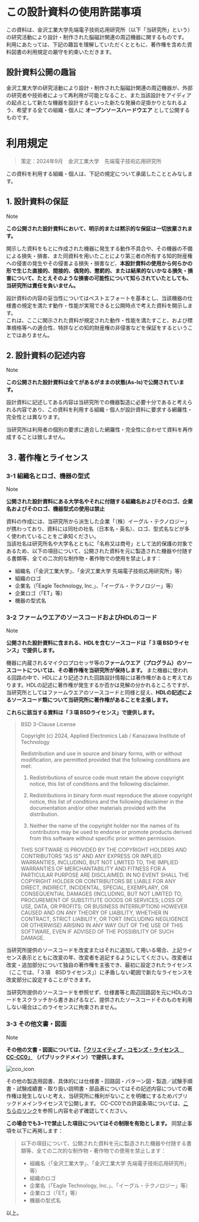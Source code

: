 # この設計資料の使用許諾事項
この資料は、金沢工業大学先端電子技術応用研究所（以下「当研究所」という）の研究活動により設計・制作された脳磁計関連の周辺機器に関するものです。 </br>
利用にあたっては、下記の趣旨を理解していただくとともに、著作権を含めた資料図書の利用規定の厳守を約束いただきます。

## 設計資料公開の趣旨

金沢工業大学の研究活動により設計・制作された脳磁計関連の周辺機器が、外部の研究者や技術者によって再利用が可能となること、また当該設計をアイディアの起点として新たな機器を設計するといった新たな発展の足掛かりとなれるよう、希望する全ての組織・個人に **オープンソースハードウエア** として公開するものです。

# 利用規定
> 策定：2024年9月　金沢工業大学　先端電子技術応用研究所

この資料を利用する組織・個人は、下記の規定について承諾したこととみなします。

## 1. 設計資料の保証
> [!NOTE]
> **この公開された設計資料において、明示的または黙示的な保証は一切放棄されます。**

開示した資料をもとに作成された機器に発生する動作不具合や、その機器の不備による損失・損害、また同資料を用いたことにより第三者の所有する知的財産権への侵害の発生やその侵害よる損失・損害など、**本設計資料の使用から何らかの形で生じた直接的、間接的、偶発的、懲罰的、または結果的ないかなる損失・損害について、たとえそのような損害の可能性について知らされていたとしても、当研究所は責任を負いません。**

設計資料の内容の妥当性についてはベストエフォートを基本とし、当該機器の仕様書の規定を満たす動作・性能が実現できると公開時点で考えた資料を開示します。</br> 
これは、ここに開示された資料が規定された動作・性能を満たすこと、および標準規格等への適合性、特許などの知的財産権の非侵害などを保証をするということではありません。



## 2. 設計資料の記述内容
> [!NOTE]
> **この公開された設計資料は全てがあるがままの状態(As-Is)で公開されています。**

設計資料に記述してある内容は当研究所での機器製造に必要十分であると考えられる内容であり、この資料を利用する組織・個人が設計資料に要求する網羅性・完全性とは異なります。

当研究所は利用者の個別の要求に適合した網羅性・完全性に合わせて資料を再作成することは致しません。

## ３. 著作権とライセンス

### 3-1 組織名とロゴ、機器の型式
> [!NOTE]
> **公開された設計資料にある大学名やそれに付随する組織名およびそのロゴ、企業名およびそのロゴ、機器型式の使用は禁止**

資料の作成には、当研究所から派生した企業「（株）イーグル・テクノロジー」が携わっており、資料には同社の社名（日本名・英名）、ロゴ、型式名などが多く使われていることをご承知ください。</br> 
当該社名は研究所名や大学名とともに「名称又は商号」として法的保護の対象であるため、以下の項目について、公開された資料を元に製造された機器や付随する書類等、全ての二次的な制作物・著作物での使用を禁止します：
- 組織名（「金沢工業大学」、「金沢工業大学 先端電子技術応用研究所」等）
- 組織のロゴ
- 企業名（「Eagle Technology, Inc.」、「イーグル・テクノロジー」等）
- 企業ロゴ（「ET」等）
- 機器の型式名

### 3-2 ファームウエアのソースコードおよびHDLのコード
> [!NOTE]
> **公開された設計資料に含まれる、HDLを含むソースコードは「３項 BSDライセンス」で提供します。**

機器に内蔵されるマイクロプロセッサ等の**ファームウエア（プログラム）のソースコートについては、その著作権を当研究所が保持します。** また機器に使われる回路の中で、HDLにより記述された回路設計情報には著作権があると考えております。HDLの記述に著作権が発生するか否かは見解の分かれるところですが、当研究所としてはファームウエアのソースコードと同様と捉え、**HDLの記述によるソースコード類について当研究所に著作権があることを主張します。**

**これらに該当する資料は「３項 BSDライセンス」で提供します。**

> BSD 3-Clause License
>
>Copyright (c) 2024, Applied Electronics Lab / Kanazawa Institute of Technology
>
>Redistribution and use in source and binary forms, with or without
>modification, are permitted provided that the following conditions are met:
>
>1. Redistributions of source code must retain the above copyright notice, this
>   list of conditions and the following disclaimer.
>
>2. Redistributions in binary form must reproduce the above copyright notice,
>   this list of conditions and the following disclaimer in the documentation
>   and/or other materials provided with the distribution.
>
>3. Neither the name of the copyright holder nor the names of its
>   contributors may be used to endorse or promote products derived from
>   this software without specific prior written permission.
>
>THIS SOFTWARE IS PROVIDED BY THE COPYRIGHT HOLDERS AND CONTRIBUTORS "AS IS"
>AND ANY EXPRESS OR IMPLIED WARRANTIES, INCLUDING, BUT NOT LIMITED TO, THE
>IMPLIED WARRANTIES OF MERCHANTABILITY AND FITNESS FOR A PARTICULAR PURPOSE ARE
>DISCLAIMED. IN NO EVENT SHALL THE COPYRIGHT HOLDER OR CONTRIBUTORS BE LIABLE
>FOR ANY DIRECT, INDIRECT, INCIDENTAL, SPECIAL, EXEMPLARY, OR CONSEQUENTIAL
>DAMAGES (INCLUDING, BUT NOT LIMITED TO, PROCUREMENT OF SUBSTITUTE GOODS OR
>SERVICES; LOSS OF USE, DATA, OR PROFITS; OR BUSINESS INTERRUPTION) HOWEVER
>CAUSED AND ON ANY THEORY OF LIABILITY, WHETHER IN CONTRACT, STRICT LIABILITY,
>OR TORT (INCLUDING NEGLIGENCE OR OTHERWISE) ARISING IN ANY WAY OUT OF THE USE
>OF THIS SOFTWARE, EVEN IF ADVISED OF THE POSSIBILITY OF SUCH DAMAGE.

当研究所提供のソースコードを改変またはそれに追加して用いる場合、上記ライセンス表示とともに改変の年、改変者を追記するようにしてください。改変者は改変・追加部分について独自の著作権を主張でき、最初に設定されたライセンス（ここでは、「３項　BSDライセンス」）に矛盾しない範囲で新たなライセンスを改変部分に設定することができます。

当研究所提供のソースコードを参照せず、仕様書等と周辺回路図を元にHDLのコードをスクラッチから書きあげるなど、提供されたソースコードそのものを利用しない場合はこのライセンスに拘束されません。

### 3-3 その他文書・図面
> [!NOTE]
> **その他の文書・図面については、[「クリエイティブ・コモンズ・ライセンス　CC-CC0」](https://creativecommons.org/publicdomain/zero/1.0/) （パブリックドメイン）で提供します。**

![cco_icon](https://mirrors.creativecommons.org/presskit/buttons/88x31/png/cc-zero.png)

その他の製造用図書、具体的には仕様書・回路図・パターン図・製造／試験手順書・試験成績書・取り扱い説明書・部品表についてはその記述内容についての著作権は発生しないと考え、当研究所に権利がないことを明確にするためパブリックドメインライセンスで公開します。
CC-CC0での許諾条項については、[こちらのリンク](https://creativecommons.org/publicdomain/zero/1.0/legalcode.en)を参照し内容を必ず確認してください。﻿

**この場合でも3−1で禁止した項目についてはその制限を有効とします。**
同禁止事項を以下に再掲します：

> 以下の項目について、公開された資料を元に製造された機器や付随する書類等、全ての二次的な制作物・著作物での使用を禁止します：
> - 組織名（「金沢工業大学」、「金沢工業大学 先端電子技術応用研究所」等）
> - 組織のロゴ
> - 企業名（「Eagle Technology, Inc.」、「イーグル・テクノロジー」等）
> - 企業ロゴ（「ET」等）
> - 機器の型式名

以上。
